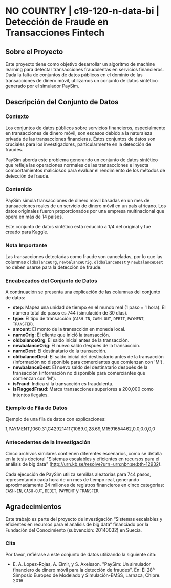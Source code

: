 # NO COUNTRY | c19-120-n-data-bi | Detección de Fraude en Transacciones Fintech

## Sobre el Proyecto

Este proyecto tiene como objetivo desarrollar un algoritmo de machine learning para detectar transacciones fraudulentas en servicios financieros. Dada la falta de conjuntos de datos públicos en el dominio de las transacciones de dinero móvil, utilizamos un conjunto de datos sintético generado por el simulador PaySim.

## Descripción del Conjunto de Datos

### Contexto

Los conjuntos de datos públicos sobre servicios financieros, especialmente en transacciones de dinero móvil, son escasos debido a la naturaleza privada de las transacciones financieras. Estos conjuntos de datos son cruciales para los investigadores, particularmente en la detección de fraudes.

PaySim aborda este problema generando un conjunto de datos sintético que refleja las operaciones normales de las transacciones e inyecta comportamientos maliciosos para evaluar el rendimiento de los métodos de detección de fraude.

### Contenido

PaySim simula transacciones de dinero móvil basadas en un mes de transacciones reales de un servicio de dinero móvil en un país africano. Los datos originales fueron proporcionados por una empresa multinacional que opera en más de 14 países.

Este conjunto de datos sintético está reducido a 1/4 del original y fue creado para Kaggle.

### Nota Importante

Las transacciones detectadas como fraude son canceladas, por lo que las columnas `oldbalanceOrg`, `newbalanceOrig`, `oldbalanceDest` y `newbalanceDest` no deben usarse para la detección de fraude.

### Encabezados del Conjunto de Datos

A continuación se presenta una explicación de las columnas del conjunto de datos:

- **step**: Mapea una unidad de tiempo en el mundo real (1 paso = 1 hora). El número total de pasos es 744 (simulación de 30 días).
- **type**: El tipo de transacción (`CASH-IN`, `CASH-OUT`, `DEBIT`, `PAYMENT`, `TRANSFER`).
- **amount**: El monto de la transacción en moneda local.
- **nameOrig**: El cliente que inició la transacción.
- **oldbalanceOrg**: El saldo inicial antes de la transacción.
- **newbalanceOrig**: El nuevo saldo después de la transacción.
- **nameDest**: El destinatario de la transacción.
- **oldbalanceDest**: El saldo inicial del destinatario antes de la transacción (información no disponible para comerciantes que comienzan con 'M').
- **newbalanceDest**: El nuevo saldo del destinatario después de la transacción (información no disponible para comerciantes que comienzan con 'M').
- **isFraud**: Indica si la transacción es fraudulenta.
- **isFlaggedFraud**: Marca transacciones superiores a 200,000 como intentos ilegales.

### Ejemplo de Fila de Datos

Ejemplo de una fila de datos con explicaciones:

1,PAYMENT,1060.31,C429214117,1089.0,28.69,M1591654462,0.0,0.0,0,0


### Antecedentes de la Investigación

Cinco archivos similares contienen diferentes escenarios, como se detalla en la tesis doctoral "Sistemas escalables y eficientes en recursos para el análisis de big data" (http://urn.kb.se/resolve?urn=urn:nbn:se:bth-12932).

Cada ejecución de PaySim utiliza semillas aleatorias para 744 pasos, representando cada hora de un mes de tiempo real, generando aproximadamente 24 millones de registros financieros en cinco categorías: `CASH-IN`, `CASH-OUT`, `DEBIT`, `PAYMENT` y `TRANSFER`.

## Agradecimientos

Este trabajo es parte del proyecto de investigación “Sistemas escalables y eficientes en recursos para el análisis de big data” financiado por la Fundación del Conocimiento (subvención: 20140032) en Suecia.

### Cita

Por favor, refiérase a este conjunto de datos utilizando la siguiente cita:

- E. A. Lopez-Rojas, A. Elmir, y S. Axelsson. "PaySim: Un simulador financiero de dinero móvil para la detección de fraudes". En: El 28º Simposio Europeo de Modelado y Simulación-EMSS, Larnaca, Chipre. 2016
